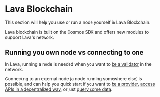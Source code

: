 # Lava Blockchain
This section will help you use or run a node yourself in Lava Blockchain.

Lava blockchain is built on the Cosmos SDK and offers new modules to support Lava's network.

## Running you own node vs connecting to one
In Lava, running a node is needed when you want to [be a validator](/validator-intro.md) in the network.

Connecting to an external node (a node running somewhere else) is possible, and can help you quick start if you want to [be a provider](/provider-intro), [access APIs in a decentralized way](/access-apis/direct-access.md), or just [query some data](/lava-blockchain/cli.md). 